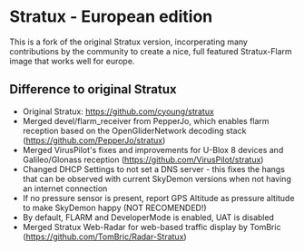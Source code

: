 # Stratux - European edition
This is a fork of the original Stratux version, incorperating many contributions by the community to create a
nice, full featured Stratux-Flarm image that works well for europe.
## Difference to original Stratux
* Original Stratux: https://github.com/cyoung/stratux
* Merged devel/flarm_receiver from PepperJo, which enables flarm reception based on the OpenGliderNetwork decoding stack (https://github.com/PepperJo/stratux)
* Merged VirusPilot's fixes and improvements for U-Blox 8 devices and Galileo/Glonass reception (https://github.com/VirusPilot/stratux)
* Changed DHCP Settings to not set a DNS server - this fixes the hangs that can be observed with current SkyDemon versions when not having an internet connection
* If no pressure sensor is present, report GPS Altitude as pressure altitude to make SkyDemon happy (NOT RECOMENDED!)
* By default, FLARM and DeveloperMode is enabled, UAT is disabled
* Merged Stratux Web-Radar for web-based traffic display by TomBric (https://github.com/TomBric/Radar-Stratux)
